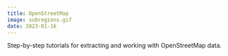 ```yaml
---
title: OpenStreetMap
image: subregions.gif
date: 2023-01-16
---
```


Step-by-step tutorials for extracting and working with OpenStreetMap data.